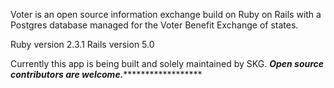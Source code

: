 Voter is an open source information exchange build on Ruby on Rails with a Postgres database managed for the Voter Benefit Exchange of states.

Ruby version 2.3.1
Rails version 5.0

Currently this app is being built and solely maintained by SKG.
*********************Open source contributors are welcome.***************************************
